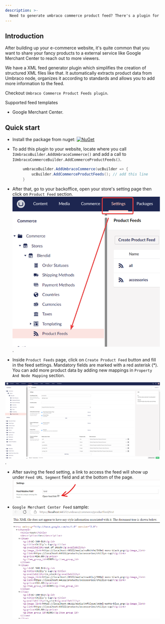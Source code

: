 ```yaml
---
description: >-
  Need to generate umbraco commerce product feed? There's a plugin for that.
---
```


## Introduction
After building up your e-commerce website, it's quite common that you want to share your fancy products to a external service like Google Merchant Center to reach out to more viewers.

We have a XML feed generator plugin which simplifies the creation of structured XML files like that. It automatically extracts product data from Umbraco node, organizes it according to standards and allows you to add more information to the feed.

Checkout `Umbraco Commerce Product Feeds plugin`.

Supported feed templates
- Google Merchant Center.

## Quick start
- Install the package from nuget: [![NuGet](https://img.shields.io/nuget/v/Umbraco.Commerce.ProductFeeds.svg?style=modern&label=nuget)](https://www.nuget.org/packages/Umbraco.Commerce.ProductFeeds/) 

- To add this plugin to your website, locate where you call `IUmbracoBuilder.AddUmbracoCommerce()` and add a call to `IUmbracoCommerceBuilder.AddCommerceProductFeeds()`.

```csharp
        umbracoBuilder.AddUmbracoCommerce(ucBuilder => {
            ucBuilder.AddCommerceProductFeeds(); // add this line
        }
```

- After that, go to your backoffice, open your store's setting page then click on `Product Feed` section.
![product feed list page](./media/product-feed-list-page.png).

- Inside `Product Feeds` page, click on `Create Product Feed` button and fill in the feed settings. Mandatory fields are marked with a red asterisk (*). You can add more product data by adding new mappings in `Property And Node Mapping` section.

![feed setting page](./media/feed-setting-page.png).

- After saving the feed setting, a link to access the feed will show up under `Feed URL Segment` field and at the bottom of the page.
![open feed link](./media/open-feed-link.png)

- `Google Merchant Center Feed` sample:
![google merchant center feed](./media/google-merchant-center-feed.png)
